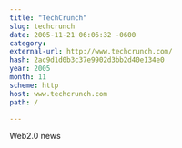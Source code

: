 ```yaml
---
title: "TechCrunch"
slug: techcrunch
date: 2005-11-21 06:06:32 -0600
category: 
external-url: http://www.techcrunch.com/
hash: 2ac9d1d0b3c37e9902d3bb2d40e134e0
year: 2005
month: 11
scheme: http
host: www.techcrunch.com
path: /

---
```


Web2.0 news
